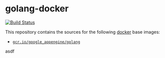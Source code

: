 golang-docker
=============

[![Build Status](https://travis-ci.org/GoogleCloudPlatform/golang-docker.svg?branch=master)](https://travis-ci.org/GoogleCloudPlatform/golang-docker)

This repository contains the sources for the following [docker](https://docker.io) base images:
- [`gcr.io/google_appengine/golang`](/base)

asdf
